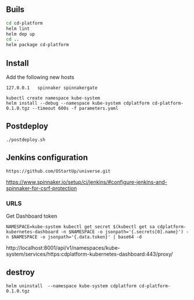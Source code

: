 
## Buils

```bash
cd cd-platform
helm lint
helm dep up
cd ..
helm package cd-platform
```

## Install

Add the following new hosts
``` 
127.0.0.1   spinnaker spinnakergate
```

```
kubectl create namespace kube-system
helm install --debug --namespace kube-system cdplatform cd-platform-0.1.0.tgz --timeout 600s -f parameters.yaml
```

## Postdeploy

```
./postdeploy.sh
```

## Jenkins configuration

```
https://github.com/OStartUp/universe.git
```
https://www.spinnaker.io/setup/ci/jenkins/#configure-jenkins-and-spinnaker-for-csrf-protection

### URLS

Get Dashboard token
```
NAMESPACE=kube-system kubectl get secret $(kubectl get sa cdplatform-kubernetes-dashboard -n $NAMESPACE -o jsonpath='{.secrets[0].name}') -n $NAMESPACE -o jsonpath='{.data.token}' | base64 -d
```
http://localhost:8001/api/v1/namespaces/kube-system/services/https:cdplatform-kubernetes-dashboard:443/proxy/


## destroy

```
helm uninstall  --namespace kube-system cdplatform cd-platform-0.1.0.tgz
```
